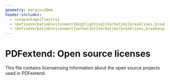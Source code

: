 ```yaml
---
geometry: margin=20mm
header-includes:
  - \usepackage{fvextra}
  - \DefineVerbatimEnvironment{Highlighting}{Verbatim}{breaklines,breakanywhere,commandchars=\\\{\}}
  - \DefineVerbatimEnvironment{verbatim}{Verbatim}{breaklines,breakanywhere,commandchars=\\\{\}}
---
```


# PDFextend: Open source licenses

This file contains licensensing information about the open source projects used in PDFextend.


